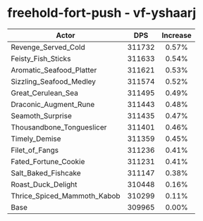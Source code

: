 # freehold-fort-push - vf-yshaarj
| Actor | DPS | Increase |
|---|:---:|:---:|
|Revenge_Served_Cold|311732|0.57%|
|Feisty_Fish_Sticks|311633|0.54%|
|Aromatic_Seafood_Platter|311621|0.53%|
|Sizzling_Seafood_Medley|311574|0.52%|
|Great_Cerulean_Sea|311495|0.49%|
|Draconic_Augment_Rune|311443|0.48%|
|Seamoth_Surprise|311435|0.47%|
|Thousandbone_Tongueslicer|311401|0.46%|
|Timely_Demise|311359|0.45%|
|Filet_of_Fangs|311236|0.41%|
|Fated_Fortune_Cookie|311231|0.41%|
|Salt_Baked_Fishcake|311147|0.38%|
|Roast_Duck_Delight|310448|0.16%|
|Thrice_Spiced_Mammoth_Kabob|310299|0.11%|
|Base|309965|0.00%|
